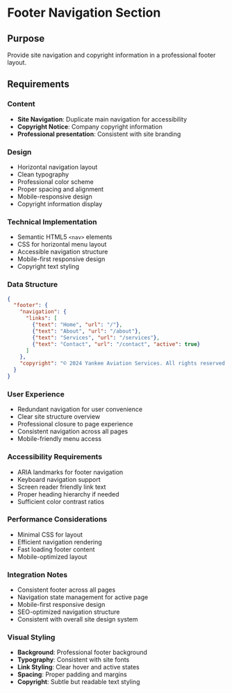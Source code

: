 # Footer Navigation Section

## Purpose
Provide site navigation and copyright information in a professional footer layout.

## Requirements

### Content
- **Site Navigation**: Duplicate main navigation for accessibility
- **Copyright Notice**: Company copyright information
- **Professional presentation**: Consistent with site branding

### Design
- Horizontal navigation layout
- Clean typography
- Professional color scheme
- Proper spacing and alignment
- Mobile-responsive design
- Copyright information display

### Technical Implementation
- Semantic HTML5 `<nav>` elements
- CSS for horizontal menu layout
- Accessible navigation structure
- Mobile-first responsive design
- Copyright text styling

### Data Structure
```json
{
  "footer": {
    "navigation": {
      "links": [
        {"text": "Home", "url": "/"},
        {"text": "About", "url": "/about"},
        {"text": "Services", "url": "/services"},
        {"text": "Contact", "url": "/contact", "active": true}
      ]
    },
    "copyright": "© 2024 Yankee Aviation Services. All rights reserved."
  }
}
```

### User Experience
- Redundant navigation for user convenience
- Clear site structure overview
- Professional closure to page experience
- Consistent navigation across all pages
- Mobile-friendly menu access

### Accessibility Requirements
- ARIA landmarks for footer navigation
- Keyboard navigation support
- Screen reader friendly link text
- Proper heading hierarchy if needed
- Sufficient color contrast ratios

### Performance Considerations
- Minimal CSS for layout
- Efficient navigation rendering
- Fast loading footer content
- Mobile-optimized layout

### Integration Notes
- Consistent footer across all pages
- Navigation state management for active page
- Mobile-first responsive design
- SEO-optimized navigation structure
- Consistent with overall site design system

### Visual Styling
- **Background**: Professional footer background
- **Typography**: Consistent with site fonts
- **Link Styling**: Clear hover and active states
- **Spacing**: Proper padding and margins
- **Copyright**: Subtle but readable text styling